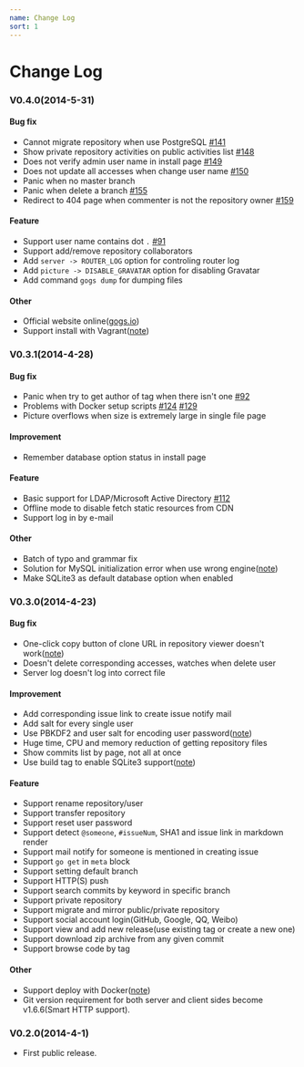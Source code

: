 ```yaml
---
name: Change Log
sort: 1
---
```


# Change Log

### V0.4.0(2014-5-31)

#### Bug fix

- Cannot migrate repository when use PostgreSQL [#141](https://github.com/gogits/gogs/issues/141)
- Show private repository activities on public activities list [#148](https://github.com/gogits/gogs/issues/148)
- Does not verify admin user name in install page [#149](https://github.com/gogits/gogs/issues/149)
- Does not update all accesses when change user name [#150](https://github.com/gogits/gogs/issues/150)
- Panic when no master branch
- Panic when delete a branch [#155](https://github.com/gogits/gogs/issues/155)
- Redirect to 404 page when commenter is not the repository owner [#159](https://github.com/gogits/gogs/issues/159)

#### Feature

- Support user name contains dot `.` [#91](https://github.com/gogits/gogs/issues/91)
- Support add/remove repository collaborators
- Add `server -> ROUTER_LOG` option for controling router log
- Add `picture -> DISABLE_GRAVATAR` option for disabling Gravatar
- Add command `gogs dump` for dumping files

#### Other

- Official website online([gogs.io](http://gogs.io))
- Support install with Vagrant([note](https://github.com/geerlingguy/ansible-vagrant-examples/tree/master/gogs))

### V0.3.1(2014-4-28)

#### Bug fix

- Panic when try to get author of tag when there isn't one [#92](https://github.com/gogits/gogs/issues/92)
- Problems with Docker setup scripts [#124](https://github.com/gogits/gogs/pull/124) [#129](https://github.com/gogits/gogs/pull/129)
- Picture overflows when size is extremely large in single file page

#### Improvement

- Remember database option status in install page

#### Feature

- Basic support for LDAP/Microsoft Active Directory [#112](https://github.com/gogits/gogs/pull/112)
- Offline mode to disable fetch static resources from CDN
- Support log in by e-mail

#### Other

- Batch of typo and grammar fix
- Solution for MySQL initialization error when use wrong engine([note](https://github.com/gogits/gogs/wiki/Troubleshooting#error-1071-specified-key-was-too-long-max-key-length-is-1000-bytes))
- Make SQLite3 as default database option when enabled

### V0.3.0(2014-4-23)

#### Bug fix

- One-click copy button of clone URL in repository viewer doesn't work([note](https://github.com/gogits/gogs/wiki/Known-Issues#repository-viewerurl-usernamereponame))
- Doesn't delete corresponding accesses, watches when delete user
- Server log doesn't log into correct file

#### Improvement

- Add corresponding issue link to create issue notify mail
- Add salt for every single user
- Use PBKDF2 and user salt for encoding user password([note](https://github.com/gogits/gogs/wiki/Troubleshooting#upgrade-from-v020))
- Huge time, CPU and memory reduction of getting repository files 
- Show commits list by page, not all at once
- Use build tag to enable SQLite3 support([note](https://github.com/gogits/gogs/wiki/Install-from-source#install))

#### Feature

- Support rename repository/user
- Support transfer repository
- Support reset user password
- Support detect `@someone`, `#issueNum`, SHA1 and issue link in markdown render
- Support mail notify for someone is mentioned in creating issue
- Support `go get` in `meta` block
- Support setting default branch
- Support HTTP(S) push
- Support search commits by keyword in specific branch
- Support private repository
- Support migrate and mirror public/private repository
- Support social account login(GitHub, Google, QQ, Weibo)
- Support view and add new release(use existing tag or create a new one)
- Support download zip archive from any given commit
- Support browse code by tag

#### Other

- Support deploy with Docker([note](https://github.com/gogits/gogs/tree/master/dockerfiles))
- Git version requirement for both server and client sides become v1.6.6(Smart HTTP support).

### V0.2.0(2014-4-1)

- First public release.